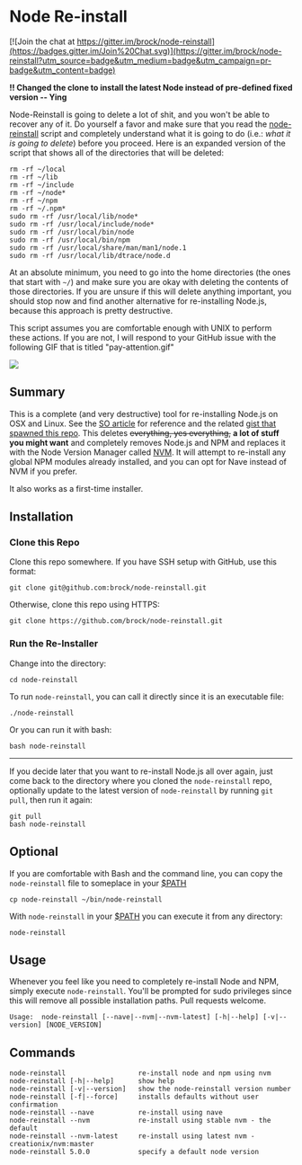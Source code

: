 # Node Re-install

[![Join the chat at https://gitter.im/brock/node-reinstall](https://badges.gitter.im/Join%20Chat.svg)](https://gitter.im/brock/node-reinstall?utm_source=badge&utm_medium=badge&utm_campaign=pr-badge&utm_content=badge)

**!! Changed the clone to install the latest Node instead of pre-defined fixed version -- Ying**

Node-Reinstall is going to delete a lot of shit, and you won't be able to recover any of it. Do yourself a favor and make sure that you read the [node-reinstall](./node-reinstall) script and completely understand what it is going to do (i.e.: *what it is going to delete*) before you proceed. Here is an expanded version of the script that shows all of the directories that will be deleted:

```
rm -rf ~/local
rm -rf ~/lib
rm -rf ~/include
rm -rf ~/node*
rm -rf ~/npm
rm -rf ~/.npm*
sudo rm -rf /usr/local/lib/node*
sudo rm -rf /usr/local/include/node*
sudo rm -rf /usr/local/bin/node
sudo rm -rf /usr/local/bin/npm
sudo rm -rf /usr/local/share/man/man1/node.1
sudo rm -rf /usr/local/lib/dtrace/node.d
```

At an absolute minimum, you need to go into the home directories (the ones that start with `~/`) and make sure you are okay with deleting the contents of those directories. If you are unsure if this will delete anything important, you should stop now and find another alternative for re-installing Node.js, because this approach is pretty destructive.

This script assumes you are comfortable enough with UNIX to perform these actions. If you are not, I will respond to your GitHub issue with the following GIF that is titled "pay-attention.gif"  

![](img/pay-attention.gif)

## Summary
This is a complete (and very destructive) tool for re-installing Node.js on OSX and Linux. See the [SO article](http://stackoverflow.com/a/11178106/2083544) for reference and the related [gist that spawned this repo](https://gist.github.com/brock/5b1b70590e1171c4ab54). This deletes ~~everything, yes everything,~~ **a lot of stuff you might want** and completely removes Node.js and NPM and replaces it with the Node Version Manager called [NVM](https://github.com/creationix/nvm). It will attempt to re-install any global NPM modules already installed, and you can opt for Nave instead of NVM if you prefer.

It also works as a first-time installer.

## Installation

### Clone this Repo

Clone this repo somewhere. If you have SSH setup with GitHub, use this format:
```
git clone git@github.com:brock/node-reinstall.git
```

Otherwise, clone this repo using HTTPS:
```
git clone https://github.com/brock/node-reinstall.git
```

### Run the Re-Installer
Change into the directory:
```
cd node-reinstall
```

To run `node-reinstall`, you can call it directly since it is an executable file:

```
./node-reinstall
```

Or you can run it with bash:
```
bash node-reinstall
```
---
If you decide later that you want to re-install Node.js all over again, just come back to the directory where you cloned the `node-reinstall` repo, optionally update to the latest version of `node-reinstall` by running `git pull`, then run it again:

```
git pull
bash node-reinstall
```

## Optional
If you are comfortable with Bash and the command line, you can copy the `node-reinstall` file to someplace in your [$PATH](http://en.wikipedia.org/wiki/PATH_%28variable%29)
```
cp node-reinstall ~/bin/node-reinstall
```

With `node-reinstall` in your [$PATH](http://en.wikipedia.org/wiki/PATH_%28variable%29) you can execute it from any directory:
```
node-reinstall
```


## Usage

Whenever you feel like you need to completely re-install Node and NPM, simply execute `node-reinstall`. You'll be prompted for sudo privileges since this will remove all possible installation paths. Pull requests welcome.


    Usage:	node-reinstall [--nave|--nvm|--nvm-latest] [-h|--help] [-v|--version] [NODE_VERSION]

## Commands

	node-reinstall					re-install node and npm using nvm
	node-reinstall [-h|--help]		show help
	node-reinstall [-v|--version]	show the node-reinstall version number
	node-reinstall [-f|--force]		installs defaults without user confirmation
	node-reinstall --nave			re-install using nave
	node-reinstall --nvm			re-install using stable nvm - the default
	node-reinstall --nvm-latest		re-install using latest nvm - creationix/nvm:master
	node-reinstall 5.0.0			specify a default node version
